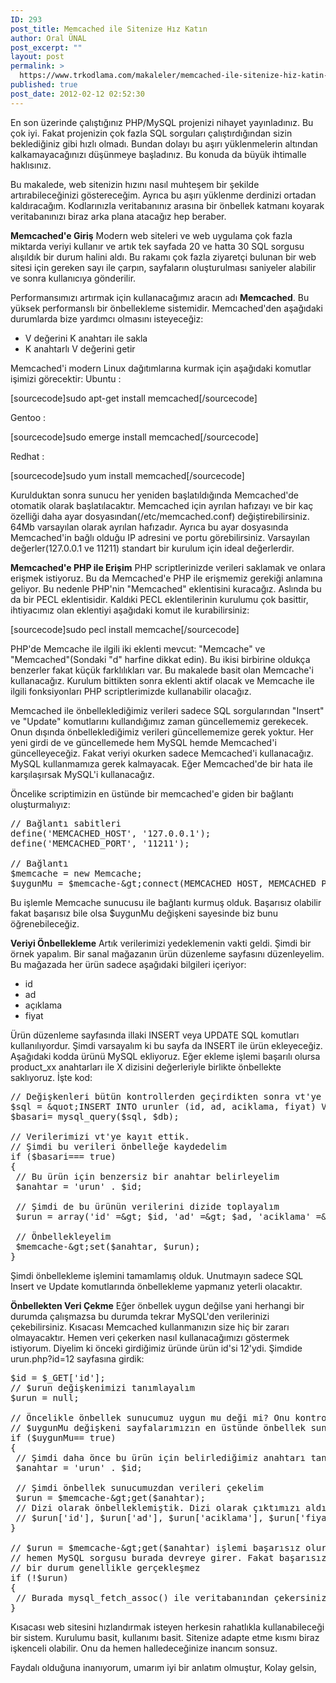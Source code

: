 ```yaml
---
ID: 293
post_title: Memcached ile Sitenize Hız Katın
author: Oral ÜNAL
post_excerpt: ""
layout: post
permalink: >
  https://www.trkodlama.com/makaleler/memcached-ile-sitenize-hiz-katin-293.html
published: true
post_date: 2012-02-12 02:52:30
---
```

En son üzerinde çalıştığınız PHP/MySQL projenizi nihayet yayınladınız. Bu çok iyi. Fakat projenizin çok fazla SQL sorguları çalıştırdığından sizin beklediğiniz gibi hızlı olmadı. Bundan dolayı bu aşırı yüklenmelerin altından kalkamayacağınızı düşünmeye başladınız. Bu konuda da büyük ihtimalle haklısınız.

Bu makalede, web sitenizin hızını nasıl muhteşem bir şekilde artırabileceğinizi göstereceğim. Ayrıca bu aşırı yüklenme derdinizi ortadan kaldıracağım. Kodlarınızla veritabanınız arasına bir önbellek katmanı koyarak veritabanınızı biraz arka plana atacağız hep beraber.

<strong>Memcached'e Giriş</strong>
Modern web siteleri ve web uygulama çok fazla miktarda veriyi kullanır ve artık tek sayfada 20 ve hatta 30 SQL sorgusu alışıldık bir durum halini aldı. Bu rakamı çok fazla ziyaretçi bulunan bir web sitesi için gereken sayı ile çarpın, sayfaların oluşturulması saniyeler alabilir ve sonra kullanıcıya gönderilir.

Performansımızı artırmak için kullanacağımız aracın adı <strong>Memcached</strong>. Bu yüksek performanslı bir önbellekleme sistemidir. Memcached'den aşağıdaki durumlarda bize yardımcı olmasını isteyeceğiz:
- V değerini K anahtarı ile sakla
- K anahtarlı V değerini getir

Memcached'i modern Linux dağıtımlarına kurmak için aşağıdaki komutlar işimizi görecektir:
Ubuntu :

[sourcecode]sudo apt-get install memcached[/sourcecode]

Gentoo :

[sourcecode]sudo emerge install memcached[/sourcecode]

Redhat :

[sourcecode]sudo yum install memcached[/sourcecode]

Kurulduktan sonra sunucu her yeniden başlatıldığında Memcached'de otomatik olarak başlatılacaktır. Memcached için ayrılan hafızayı ve bir kaç özelliği daha ayar dosyasından(/etc/memcached.conf) değiştirebilirsiniz. 64Mb varsayılan olarak ayrılan hafızadır. Ayrıca bu ayar dosyasında Memcached'in bağlı olduğu IP adresini ve portu görebilirsiniz. Varsayılan değerler(127.0.0.1 ve 11211) standart bir kurulum için ideal değerlerdir.

<strong>Memcached'e PHP ile Erişim</strong>
PHP scriptlerinizde verileri saklamak ve onlara erişmek istiyoruz. Bu da Memcached'e PHP ile erişmemiz gerekiği anlamına geliyor. Bu nedenle PHP'nin "Memcached" eklentisini kuracağız. Aslında bu da bir PECL eklentisidir. Kaldıki PECL eklentilerinin kurulumu çok basittir, ihtiyacımız olan eklentiyi aşağıdaki komut ile kurabilirsiniz:

[sourcecode]sudo pecl install memcache[/sourcecode]

PHP'de Memcache ile ilgili iki eklenti mevcut: "Memcache" ve "Memcached"(Sondaki "d" harfine dikkat edin). Bu ikisi birbirine oldukça benzerler fakat küçük farklılıkları var. Bu makalede basit olan Memcache'i kullanacağız. Kurulum bittikten sonra eklenti aktif olacak ve Memcache ile ilgili fonksiyonları PHP scriptlerimizde kullanabilir olacağız.

Memcached ile önbelleklediğimiz verileri sadece SQL sorgularından "Insert" ve "Update" komutlarını kullandığımız zaman güncellememiz gerekecek. Onun dışında önbelleklediğimiz verileri güncellememize gerek yoktur. Her yeni girdi de ve güncellemede hem MySQL hemde Memcached'i güncelleyeceğiz. Fakat veriyi okurken sadece Memcached'i kullanacağız. MySQL kullanmamıza gerek kalmayacak. Eğer Memcached'de bir hata ile karşılaşırsak MySQL'i kullanacağız.

Öncelike scriptimizin en üstünde bir memcached'e giden bir bağlantı oluşturmalıyız:

<pre class="lang:php decode:1 " >// Bağlantı sabitleri
define('MEMCACHED_HOST', '127.0.0.1');
define('MEMCACHED_PORT', '11211');

// Bağlantı
$memcache = new Memcache;
$uygunMu = $memcache-&amp;gt;connect(MEMCACHED_HOST, MEMCACHED_PORT);</pre>

Bu işlemle Memcache sunucusu ile bağlantı kurmuş olduk. Başarısız olabilir fakat başarısız bile olsa $uygunMu değişkeni sayesinde biz bunu öğrenebileceğiz.

<strong>Veriyi Önbellekleme</strong>
Artık verilerimizi yedeklemenin vakti geldi. Şimdi bir örnek yapalım. Bir sanal mağazanın ürün düzenleme sayfasını düzenleyelim. Bu mağazada her ürün sadece aşağıdaki bilgileri içeriyor:
- id
- ad
- açıklama
- fiyat

Ürün düzenleme sayfasında illaki INSERT veya UPDATE SQL komutları kullanılıyordur. Şimdi varsayalım ki bu sayfa da INSERT ile ürün ekleyeceğiz. Aşağıdaki kodda ürünü MySQL ekliyoruz. Eğer ekleme işlemi başarılı olursa product_xx anahtarları ile X dizisini değerleriyle birlikte önbellekte saklıyoruz. İşte kod:

<pre class="lang:php decode:1 " >// Değişkenleri b&uuml;t&uuml;n kontrollerden ge&ccedil;irdikten sonra vt'ye girelim
$sql = &amp;quot;INSERT INTO urunler (id, ad, aciklama, fiyat) VALUES ($id, '$ad', '$aciklama', $fiyat)&amp;quot;;
$basari= mysql_query($sql, $db);

// Verilerimizi vt'ye kayıt ettik.
// Şimdi bu verileri &ouml;nbelleğe kaydedelim
if ($basari=== true)
{
 // Bu &uuml;r&uuml;n i&ccedil;in benzersiz bir anahtar belirleyelim
 $anahtar = 'urun' . $id;

 // Şimdi de bu &uuml;r&uuml;n&uuml;n verilerini dizide toplayalım
 $urun = array('id' =&amp;gt; $id, 'ad' =&amp;gt; $ad, 'aciklama' =&amp;gt; $aciklama, 'fiyat' =&amp;gt; $fiyat);

 // &Ouml;nbellekleyelim
 $memcache-&amp;gt;set($anahtar, $urun);
}</pre>

Şimdi önbellekleme işlemini tamamlamış olduk. Unutmayın sadece SQL Insert ve Update komutlarında önbellekleme yapmanız yeterli olacaktır.

<strong>Önbellekten Veri Çekme</strong>
Eğer önbellek uygun değilse yani herhangi bir durumda çalışmazsa bu durumda tekrar MySQL'den verilerinizi çekebilirsiniz. Kısacası Memcached kullanmanızın size hiç bir zararı olmayacaktır. Hemen veri çekerken nasıl kullanacağımızı göstermek istiyorum. Diyelim ki önceki girdiğimiz üründe ürün id'si 12'ydi. Şimdide urun.php?id=12 sayfasına girdik:

<pre class="lang:php decode:1 " >$id = $_GET['id'];
// $urun değişkenimizi tanımlayalım
$urun = null;

// &Ouml;ncelikle &ouml;nbellek sunucumuz uygun mu deği mi? Onu kontrol edelim
// $uygunMu değişkeni sayfalarımızın en &uuml;st&uuml;nde &ouml;nbellek sunucuna bağlandığımız değişkendi
if ($uygunMu== true)
{
 // Şimdi daha &ouml;nce bu &uuml;r&uuml;n i&ccedil;in belirlediğimiz anahtarı tanımladık burada
 $anahtar = 'urun' . $id;

 // Şimdi &ouml;nbellek sunucumuzdan verileri &ccedil;ekelim
 $urun = $memcache-&amp;gt;get($anahtar);
 // Dizi olarak &ouml;nbelleklemiştik. Dizi olarak &ccedil;ıktımızı aldık,
 // $urun['id'], $urun['ad'], $urun['aciklama'], $urun['fiyat']
}

// $urun = $memcache-&amp;gt;get($anahtar) işlemi başarısız olursa
// hemen MySQL sorgusu burada devreye girer. Fakat başarısız olmasını gerektirecek
// bir durum genellikle ger&ccedil;ekleşmez
if (!$urun)
{
 // Burada mysql_fetch_assoc() ile veritabanından &ccedil;ekersiniz bilgilerinizi
}</pre>

Kısacası web sitesini hızlandırmak isteyen herkesin rahatlıkla kullanabileceği bir sistem. Kurulumu basit, kullanımı basit. Sitenize adapte etme kısmı biraz işkenceli olabilir. Onu da hemen halledeceğinize inancım sonsuz.

Faydalı olduğuna inanıyorum, umarım iyi bir anlatım olmuştur,
Kolay gelsin,